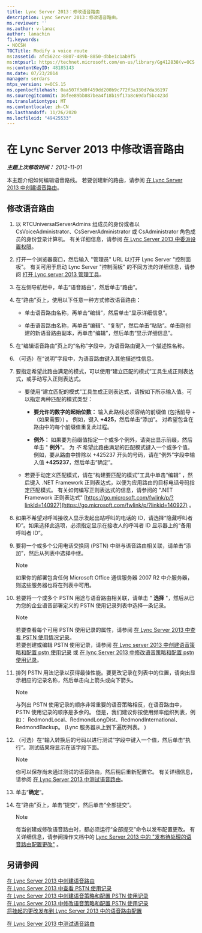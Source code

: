 ```yaml
---
title: Lync Server 2013：修改语音路由
description: Lync Server 2013：修改语音路由。
ms.reviewer: ''
ms.author: v-lanac
author: lanachin
f1.keywords:
- NOCSH
TOCTitle: Modify a voice route
ms:assetid: afc562cc-8807-489b-8850-dbbe1c1ab9f5
ms:mtpsurl: https://technet.microsoft.com/en-us/library/Gg412838(v=OCS.15)
ms:contentKeyID: 48185143
ms.date: 07/23/2014
manager: serdars
mtps_version: v=OCS.15
ms.openlocfilehash: 0aa507f3d0f459dd200b9c772f3a330d7da36197
ms.sourcegitcommit: 36fee89bb887bea4f18b19f17a8c69daf5bc423d
ms.translationtype: MT
ms.contentlocale: zh-CN
ms.lasthandoff: 11/26/2020
ms.locfileid: "49425533"
---
```

# <a name="modify-a-voice-route-in-lync-server-2013"></a>在 Lync Server 2013 中修改语音路由

<div data-xmlns="http://www.w3.org/1999/xhtml">

<div class="topic" data-xmlns="http://www.w3.org/1999/xhtml" data-msxsl="urn:schemas-microsoft-com:xslt" data-cs="https://msdn.microsoft.com/">

<div data-asp="https://msdn2.microsoft.com/asp">



</div>

<div id="mainSection">

<div id="mainBody">

<span> </span>

_**主题上次修改时间：** 2012-11-01_

本主题介绍如何编辑语音路线。 若要创建新的路由，请参阅 [在 Lync Server 2013 中创建语音路由](lync-server-2013-create-a-voice-route.md)。

<div>

## <a name="to-modify-a-voice-route"></a>修改语音路由

1.  以 RTCUniversalServerAdmins 组成员的身份或者以 CsVoiceAdministrator、CsServerAdministrator 或 CsAdministrator 角色成员的身份登录计算机。 有关详细信息，请参阅 [在 Lync Server 2013 中委派设置权限](lync-server-2013-delegate-setup-permissions.md)。

2.  打开一个浏览器窗口，然后输入 "管理员" URL 以打开 Lync Server "控制面板"。 有关可用于启动 Lync Server "控制面板" 的不同方法的详细信息，请参阅 [打开 Lync server 2013 管理工具](lync-server-2013-open-lync-server-administrative-tools.md)。

3.  在左侧导航栏中，单击“语音路由”，然后单击“路由”。

4.  在“路由”页上，使用以下任意一种方式修改语音路由：
    
      - 单击语音路由名称，再单击“编辑”，然后单击“显示详细信息”。
    
      - 单击语音路由名称，再单击“编辑”、“复制”，然后单击“粘贴”。单击刚创建的新语音路由副本，再单击“编辑”，然后单击“显示详细信息”。

5.  在“编辑语音路由”页上的“名称”字段中，为语音路由键入一个描述性名称。

6.  （可选）在“说明”字段中，为语音路由键入其他描述性信息。

7.  要指定希望此路由满足的模式，可以使用“建立匹配的模式”工具生成正则表达式，或手动写入正则表达式。
    
      - 要使用“建立匹配的模式”工具生成正则表达式，请按如下所示输入值。可以指定两种匹配的模式类型：
        
          - **要允许的数字的起始位数：** 输入此路线必须容纳的前缀值 (包括前导 + （如果需要）) 。 例如，键入 **+425**，然后单击“添加”。 对希望包含在路由中的每个前缀值重复此过程。
        
          - **例外：** 如果要为前缀值指定一个或多个例外，请突出显示前缀，然后单击 " **例外**"。 为 *不* 希望此路由满足的匹配模式键入一个或多个值。 例如，要从路由中排除以 +425237 开头的号码，请在“例外”字段中输入值 **+425237**，然后单击“确定”。
    
      - 若要手动定义匹配模式，请在“构建要匹配的模式”工具中单击“编辑” ，然后键入 .NET Framework 正则表达式，以便为应用路由的目标电话号码指定匹配模式。 有关如何编写正则表达式的信息，请参阅的 ".NET Framework 正则表达式" [https://go.microsoft.com/fwlink/p/?linkId=140927](https://go.microsoft.com/fwlink/p/?linkid=140927) 。

8.  如果不希望对呼叫接收人显示发起出站呼叫的电话的 ID，请选择“隐藏呼叫者 ID”。如果选择此选项，必须指定显示在接收人的呼叫者 ID 显示器上的“备用呼叫者 ID”。

9.  要将一个或多个公用电话交换网 (PSTN) 中继与语音路由相关联，请单击“添加”，然后从列表中选择中继。
    
    <div>
    

    > [!NOTE]  
    > 如果你的部署包含任何 Microsoft Office 通信服务器 2007 R2 中介服务器，则这些服务器也将在列表中可用。

    
    </div>

10. 若要将一个或多个 PSTN 用途与语音路由相关联，请单击 " **选择** "，然后从已为您的企业语音部署定义的 PSTN 使用记录列表中选择一条记录。
    
    <div>
    

    > [!NOTE]  
    > 若要查看每个可用 PSTN 使用记录的属性，请参阅 <A href="lync-server-2013-view-pstn-usage-records.md">在 Lync Server 2013 中查看 PSTN 使用情况记录</A>。<BR>若要创建或编辑 PSTN 使用记录，请参阅 <A href="lync-server-2013-create-a-voice-policy-and-configure-pstn-usage-records.md">在 Lync server 2013 中创建语音策略和配置 pstn 使用记录</A> 或 <A href="lync-server-2013-modify-a-voice-policy-and-configure-pstn-usage-records.md">在 lync Server 2013 中修改语音策略和配置 pstn 使用记录</A>。

    
    </div>

11. 排列 PSTN 用法记录以获得最佳性能。要更改记录在列表中的位置，请突出显示相应的记录名称，然后单击向上箭头或向下箭头。
    
    <div>
    

    > [!NOTE]  
    > 与列出 PSTN 使用记录的顺序非常重要的语音策略相反，在语音路由中，PSTN 使用记录的顺序是多余的。 但是，我们建议你按使用频率组织列表，例如： RedmondLocal、RedmondLongDist、RedmondInternational、RedmondBackup。  (Lync 服务器从上到下遍历列表。 ) 

    
    </div>

12. （可选）在“输入转换后的号码以进行测试”字段中键入一个值，然后单击“执行”。测试结果将显示在该字段下面。
    
    <div>
    

    > [!NOTE]  
    > 你可以保存尚未通过测试的语音路由，然后稍后重新配置它。 有关详细信息，请参阅 <A href="lync-server-2013-test-voice-routing.md">在 Lync Server 2013 中测试语音路由</A>。

    
    </div>

13. 单击“**确定**”。

14. 在“路由”页上，单击“提交”，然后单击“全部提交”。
    
    <div>
    

    > [!NOTE]  
    > 每当创建或修改语音路由时，都必须运行“全部提交”<STRONG></STRONG>命令以发布配置更改。 有关详细信息，请参阅操作文档中的 <A href="lync-server-2013-publish-pending-changes-to-the-voice-routing-configuration.md">Lync Server 2013 中的 "发布待处理的语音路由配置更改"</A> 。

    
    </div>

</div>

<div>

## <a name="see-also"></a>另请参阅


[在 Lync Server 2013 中创建语音路由](lync-server-2013-create-a-voice-route.md)  
[在 Lync Server 2013 中查看 PSTN 使用记录](lync-server-2013-view-pstn-usage-records.md)  
[在 Lync Server 2013 中创建语音策略和配置 PSTN 使用记录](lync-server-2013-create-a-voice-policy-and-configure-pstn-usage-records.md)  
[在 Lync Server 2013 中修改语音策略和配置 PSTN 使用记录](lync-server-2013-modify-a-voice-policy-and-configure-pstn-usage-records.md)  
[将挂起的更改发布到 Lync Server 2013 中的语音路由配置](lync-server-2013-publish-pending-changes-to-the-voice-routing-configuration.md)  


[在 Lync Server 2013 中测试语音路由](lync-server-2013-test-voice-routing.md)  
  

</div>

</div>

<span> </span>

</div>

</div>

</div>

